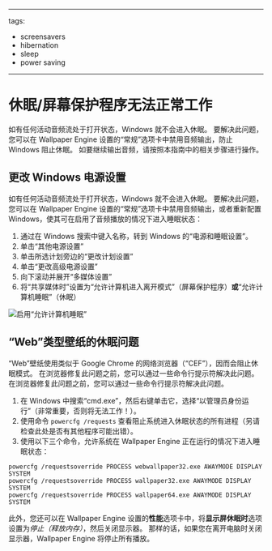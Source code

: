 - - -
  tags:
  - screensavers
  - hibernation
  - sleep
  - power saving
- - -

# 休眠/屏幕保护程序无法正常工作

如有任何活动音频流处于打开状态，Windows 就不会进入休眠。 要解决此问题，您可以在 Wallpaper Engine 设置的“常规”选项卡中禁用音频输出，防止 Windows 阻止休眠。 如要继续输出音频，请按照本指南中的相关步骤进行操作。

## 更改 Windows 电源设置

如有任何活动音频流处于打开状态，Windows 就不会进入休眠。 要解决此问题，您可以在 Wallpaper Engine 设置的“常规”选项卡中禁用音频输出，或者重新配置 Windows，使其可在启用了音频播放的情况下进入睡眠状态：

1. 通过在 Windows 搜索中键入名称，转到 Windows 的“电源和睡眠设置”。
2. 单击“其他电源设置”
3. 单击所选计划旁边的“更改计划设置”
4. 单击“更改高级电源设置”
5. 向下滚动并展开“多媒体设置”
6. 将“共享媒体时”设置为“允许计算机进入离开模式”（屏幕保护程序）**或**“允许计算机睡眠”（休眠）

![启用“允许计算机睡眠”](./power.gif)

## “Web”类型壁纸的休眠问题

“Web”壁纸使用类似于 Google Chrome 的网络浏览器（“CEF”），因而会阻止休眠模式。 在浏览器修复此问题之前，您可以通过一些命令行提示符解决此问题。 在浏览器修复此问题之前，您可以通过一些命令行提示符解决此问题。

1. 在 Windows 中搜索“cmd.exe”，然后右键单击它，选择“以管理员身份运行”（非常重要，否则将无法工作！）。
2. 使用命令 `powercfg /requests` 查看阻止系统进入休眠状态的所有进程（另请检查此处是否有其他程序可能出错）。
3. 使用以下三个命令，允许系统在 Wallpaper Engine 正在运行的情况下进入睡眠状态：

```
powercfg /requestsoverride PROCESS webwallpaper32.exe AWAYMODE DISPLAY SYSTEM
powercfg /requestsoverride PROCESS wallpaper32.exe AWAYMODE DISPLAY SYSTEM
powercfg /requestsoverride PROCESS wallpaper64.exe AWAYMODE DISPLAY SYSTEM
```

此外，您还可以在 Wallpaper Engine 设置的**性能**选项卡中，将**显示屏休眠时**选项设置为*停止（释放内存）*，然后关闭显示器。 那样的话，如果您在离开电脑时关闭显示器，Wallpaper Engine 将停止所有播放。